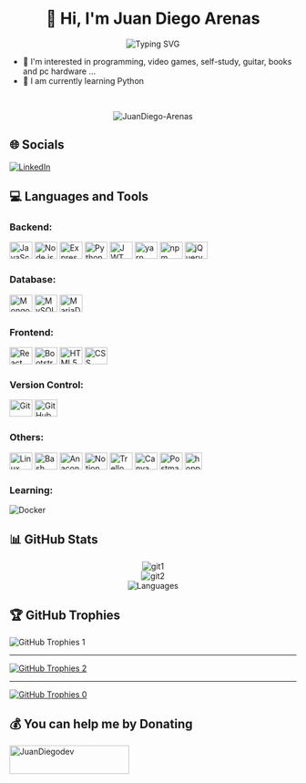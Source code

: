 <h1 align="center">👋 Hi, I'm Juan Diego Arenas</h1>

<p align="center" href="https://git.io/typing-svg"><img src="https://readme-typing-svg.demolab.com?font=Fira+Code&duration=3000&pause=400&color=38E857&center=true&width=435&lines=%40JuanDiego-Arenas;JavaScript+Developer+;Node.js+Developer++" alt="Typing SVG" /></p>

- 👀 I'm interested in programming, video games, self-study, guitar, books and pc hardware ...
- 🌱 I am currently learning Python
<br>

<p align="center"> <img src="https://komarev.com/ghpvc/?username=juandiego-arenas&label=Profile%20views&color=000000&style=flat" alt="JuanDiego-Arenas" /> </p>

<!-- ## 💫 About Me

🔭 I’m currently working on<br>
👯 I’m looking to collaborate on<br>
🤝 I’m looking for help with<br>
🌱 I’m currently learning<br>
💬 Ask me about
⚡ Fun factement -->

## 🌐 Socials

[![LinkedIn](https://img.shields.io/badge/LinkedIn-%230077B5.svg?logo=linkedin&logoColor=white)](https://www.linkedin.com/in/juan-diego-arenas-cuellar-a5a234252/)

## 💻 Languages and Tools

<!-- Backend -->
<h3>Backend:</h3>
    <a href="https://developer.mozilla.org/en-US/docs/Web/JavaScript" target="_blank"><img src="https://cdn.jsdelivr.net/gh/devicons/devicon/icons/javascript/javascript-original.svg" alt="JavaScript" width="40" height="30" /></a>
    <a href="https://nodejs.org/es" target="_blank"><img src="https://cdn.jsdelivr.net/gh/devicons/devicon/icons/nodejs/nodejs-original.svg" alt="Node.js" width="40" height="30" /></a>
    <a href="https://expressjs.com/es/" target="_blank"><img src="https://cdn.jsdelivr.net/gh/devicons/devicon/icons/express/express-original.svg" alt="Express" width="40" height="30" /></a>
    <a href="https://www.python.org/" target="_blank"><img src="https://cdn.jsdelivr.net/gh/devicons/devicon/icons/python/python-original.svg" alt="Python" width="40" height="30" /></a>
    <a href="https://jwt.io/" target="_blank"><img src="https://cdn.worldvectorlogo.com/logos/jwt-3.svg" alt="JWT" width="40" height="30" /></a>
    <a href="https://yarnpkg.com/" target="_blank"><img src="https://cdn.jsdelivr.net/gh/devicons/devicon/icons/yarn/yarn-original.svg" alt="yarn" width="40" height="30" /></a>
    <a href="https://www.npmjs.com/" target="_blank"><img src="https://cdn.jsdelivr.net/gh/devicons/devicon/icons/npm/npm-original-wordmark.svg" alt="npm" width="40" height="30" /></a>
    <a href="https://jquery.com/" target="_blank"><img src="https://cdn.jsdelivr.net/gh/devicons/devicon/icons/jquery/jquery-plain-wordmark.svg" alt="jQuery" width="40" height="30" /></a>
<!-- Database -->
<h3>Database:</h3>
    <a href="https://www.mongodb.com/es" target="_blank"><img src="https://cdn.jsdelivr.net/gh/devicons/devicon/icons/mongodb/mongodb-original.svg" alt="MongoDB" width="40" height="30" /></a>
    <a href="https://www.mysql.com/" target="_blank"><img src="https://cdn.jsdelivr.net/gh/devicons/devicon/icons/mysql/mysql-original.svg" alt="MySQL" width="40" height="30" /></a>
    <a href="https://mariadb.org/" target="_blank"><img src="https://www.vectorlogo.zone/logos/mariadb/mariadb-icon.svg" alt="MariaDB" width="40" height="30"/></a>
<!-- Frontend -->
<h3>Frontend:</h3>
    <a href="https://react.dev/" target="_blank"><img src="https://cdn.jsdelivr.net/gh/devicons/devicon/icons/react/react-original.svg" alt="React" width="40" height="30" /></a>
    <a href="https://getbootstrap.com/" target="_blank"><img src="https://cdn.jsdelivr.net/gh/devicons/devicon/icons/bootstrap/bootstrap-original.svg" alt="Bootstrap" width="40" height="30" /></a>
    <a href="https://developer.mozilla.org/es/docs/Web/HTML" target="_blank"><img src="https://cdn.jsdelivr.net/gh/devicons/devicon/icons/html5/html5-original.svg" alt="HTML5" width="40" height="30" /></a>
    <a href="https://developer.mozilla.org/es/docs/Web/CSS" target="_blank"><img src="https://cdn.jsdelivr.net/gh/devicons/devicon/icons/css3/css3-original.svg" alt="CSS" width="40" height="30" /></a>
<!-- Version Control -->
<h3>Version Control:</h3>
    <a href="https://git-scm.com/" target="_blank"><img src="https://cdn.jsdelivr.net/gh/devicons/devicon/icons/git/git-original.svg" alt="Git" width="40" height="30" /></a>
    <a href="https://github.com/" target="_blank"><img src="https://cdn.jsdelivr.net/gh/devicons/devicon/icons/github/github-original.svg" alt="GitHub" width="40" height="30" /></a>
<!-- Others -->
<h3>Others:</h3>
    <a href="https://www.linux.org/" target="_blank"><img src="https://cdn.jsdelivr.net/gh/devicons/devicon/icons/linux/linux-original.svg" alt="Linux" width="40" height="30" /></a>
    <a href="https://www.gnu.org/software/bash/" target="_blank"><img src="https://cdn.jsdelivr.net/gh/devicons/devicon/icons/bash/bash-original.svg" alt="Bash" width="40" height="30" /></a>
    <a href="https://www.anaconda.com/" target="_blank"><img src="https://cdn.jsdelivr.net/gh/devicons/devicon/icons/anaconda/anaconda-original.svg" alt="Anaconda" width="40" height="30" /></a>
    <a href="https://www.notion.so/" target="_blank"><img src="https://cdn.worldvectorlogo.com/logos/notion-2.svg" alt="Notion" width="40" height="30" /></a>
    <a href="https://trello.com/es" target="_blank"><img src="https://cdn.jsdelivr.net/gh/devicons/devicon/icons/trello/trello-plain.svg" alt="Trello" width="40" height="30" /></a>
    <a href="https://www.canva.com/" target="_blank"><img src="https://cdn.jsdelivr.net/gh/devicons/devicon/icons/canva/canva-original.svg" alt="Canva" width="40" height="30" /></a>
    <a href="https://www.postman.com/" target="_blank"><img src="https://cdn.worldvectorlogo.com/logos/postman.svg" alt="Postman" width="40" height="30" /></a>
    <a href="https://hoppscotch.io/" target="_blank"><img src="https://avatars.githubusercontent.com/u/56705483" alt="hoppscotch" width="30" height="30" /></a>

<h3>Learning:</h3>

![Docker](https://img.shields.io/badge/docker-%230db7ed.svg?style=for-the-badge&logo=docker&logoColor=white)

## 📊 GitHub Stats

<div align="center">

![git1](https://github-readme-stats.vercel.app/api?username=juandiego-arenas&show_icons=true&theme=tokyonight&hide_border=true&locale=en)<br/>
![git2](https://github-readme-streak-stats.herokuapp.com/?user=JuanDiego-Arenas&theme=tokyonight&hide_border=true)<br/>
![Languages](https://github-readme-stats.vercel.app/api/top-langs/?username=JuanDiego-Arenas&theme=tokyonight&hide_border=true&include_all_commits=false&count_private=false&layout=compact)
</div>

## 🏆 GitHub Trophies

![GitHub Trophies 1](https://github-profile-trophy.vercel.app/?username=JuanDiego-Arenas&theme=discord&no-frame=true&no-bg=true&margin-w=4)

---

[![GitHub Trophies 2](https://visitcount.itsvg.in/api?id=JuanDiego-Arenas&icon=2&color=6)](https://visitcount.itsvg.in)

---

[![GitHub Trophies 0](https://visitcount.itsvg.in/api?id=JuanDiego-Arenas&label=Profile%20Views&icon=3&pretty=true)](https://visitcount.itsvg.in)

## 💰 You can help me by Donating

<p><a href="https://buymeacoffee.com/JuanDiegodev"> <img align="left" src="https://cdn.buymeacoffee.com/buttons/v2/default-yellow.png" height="50" width="210" alt="JuanDiegodev" /></a></p>
<br>
<br>
<br>

